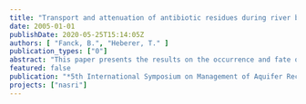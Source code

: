 ```yaml
---
title: "Transport and attenuation of antibiotic residues during river bank filtration in Berlin, Germany"
date: 2005-01-01
publishDate: 2020-05-25T15:14:05Z
authors: [ "Fanck, B.", "Heberer, T." ]
publication_types: ["0"]
abstract: "This paper presents the results on the occurrence and fate of antibiotic residues during bankfiltration obtained from a study carried out in terms of an interdisciplinary project at three transects in Berlin, Germany. Six antibiotic compounds and two metabolites were detected at ng/L concentrations in water samples from the lakes or in the monitoring wells of the transects. Clarithromycin, roxithromycin (macrolide), trimethoprim (synergist for sulfonamides) and acetyl-sulfamethoxazole (metabolite) are efficiently removed by bank filtration. Residues of clindamycin (lincosamid) and dehydro-erythromycin (metabolite) were completely attenuated during the soil passage. For sulfamethoxazole (sulfonamide), a significant but not complete removal during bank filtration was observed. It was the only compound that could be detected at tracelevels in samples collected from water-supply wells."
featured: false
publication: "*5th International Symposium on Management of Aquifer Recharge / IHP-VI, Series on Groundwater*"
projects: ["nasri"]
---
```



